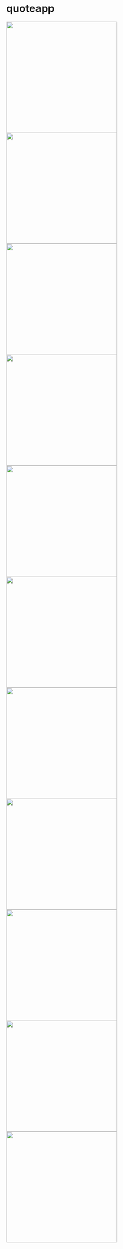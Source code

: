 # quoteapp

<img src="https://github.com/WednesdaySP/CodeSoft-QuotesApp/assets/122176467/1db91e4d-530a-4dcc-b1ad-2d434c49d21c" width=300>
<img src="https://github.com/WednesdaySP/CodeSoft-QuotesApp/assets/122176467/44edeb94-49f5-4e7c-bc0a-4d42be497608" width=300>
<img src="https://github.com/WednesdaySP/CodeSoft-QuotesApp/assets/122176467/7b86bd82-0050-4c24-a9b0-2a5628fa4a0c" width=300>
<img src="https://github.com/WednesdaySP/CodeSoft-QuotesApp/assets/122176467/6b03bc68-4d11-4cde-968e-6dc8fda0169a" width=300>
<img src="https://github.com/WednesdaySP/CodeSoft-QuotesApp/assets/122176467/627407df-5422-4d1f-aeec-9aa434994a25" width=300>
<img src="https://github.com/WednesdaySP/CodeSoft-QuotesApp/assets/122176467/1604a4a8-1058-493e-8e86-b9e29b841216" width=300>
<img src="https://github.com/WednesdaySP/CodeSoft-QuotesApp/assets/122176467/0c7598bd-5e39-4ad2-8d97-76348253221d" width=300>
<img src="https://github.com/WednesdaySP/CodeSoft-QuotesApp/assets/122176467/67c00668-7880-4b19-8c4b-2eba1828b43a" width=300>
<img src="https://github.com/WednesdaySP/CodeSoft-QuotesApp/assets/122176467/60515b71-fe71-4a44-83d7-e37e00605b9c" width=300>
<img src="https://github.com/WednesdaySP/CodeSoft-QuotesApp/assets/122176467/55bd90ed-626a-4740-9d95-8297ec777bbc" width=300>
<img src="https://github.com/WednesdaySP/CodeSoft-QuotesApp/assets/122176467/a620af4c-1ea1-4cd4-b936-7ea6d1e3e381" width=300>


